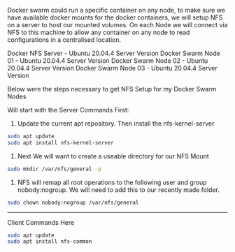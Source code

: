 Docker swarm could run a specific container on any node, to make sure we have available docker mounts for the docker containers, we will setup NFS on a server to host our mounted volumes. On each Node we will connect via NFS to this machine to allow any container on any node to read configurations in a centralised location.

Docker NFS Server - Ubuntu 20.04.4 Server Version
Docker Swarm Node 01 - Ubuntu 20.04.4 Server Version
Docker Swarm Node 02 - Ubuntu 20.04.4 Server Version
Docker Swarm Node 03 - Ubuntu 20.04.4 Server Version

Below were the steps necessary to get NFS Setup for my Docker Swarm Nodes

Will start with the Server Commands First:

1. Update the current apt repository. Then install the nfs-kernel-server

```bash
sudo apt update
sudo apt install nfs-kernel-server
```

1. Next We will want to create a useable directory for our NFS Mount
```bash
sudo mkdir /var/nfs/general -p
```

1. NFS will remap all root operations to the following user and group nobody:nogroup. We will need to add this to our recently made folder.
```bash
sudo chown nobody:nogroup /var/nfs/general
```

---
Client Commands Here

```bash
sudo apt update
sudo apt install nfs-common
```

